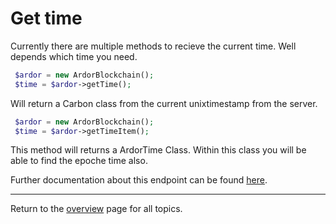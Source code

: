 # Get time

Currently there are multiple methods to recieve the current time. Well depends which time you need.

```php
 $ardor = new ArdorBlockchain();        
 $time = $ardor->getTime();
```

Will return a Carbon class from the current unixtimestamp from the server.

```php
 $ardor = new ArdorBlockchain();        
 $time = $ardor->getTimeItem();
```

This method will returns a ArdorTime Class. Within this class you will be able to find the epoche time also.

Further documentation about this endpoint can be found [here](https://ardordocs.jelurida.com/Server_Info#Get_Time).

---
Return to the [overview](../overview.md) page for all topics.